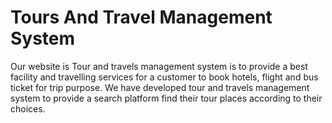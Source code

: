 # Tours And Travel Management System
Our website is Tour and travels management system is to provide a best facility and travelling services for a customer to book hotels, flight and bus ticket for trip purpose. We have developed tour and travels management system to provide a search platform find their tour places according to their choices.
